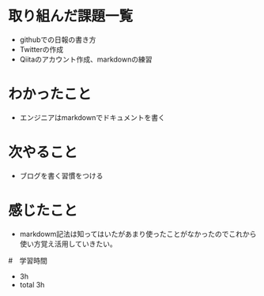 # 取り組んだ課題一覧
- githubでの日報の書き方
- Twitterの作成
- Qiitaのアカウント作成、markdownの練習

# わかったこと
- エンジニアはmarkdownでドキュメントを書く

# 次やること
- ブログを書く習慣をつける

# 感じたこと
- markdowm記法は知ってはいたがあまり使ったことがなかったのでこれから使い方覚え活用していきたい。

#　学習時間
- 3h
- total 3h


